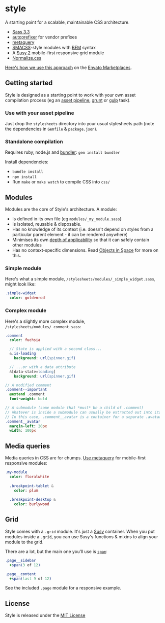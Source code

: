 # style

A starting point for a scalable, maintainable CSS architecture.

- [Sass 3.3](http://sass-lang.com/)
- [autoprefixer](https://github.com/ai/autoprefixer) for vendor prefixes
- [metaquery](https://github.com/benschwarz/metaquery)
- [SMACSS](http://smacss.com/)-style modules with [BEM](http://bem.info/method/) syntax
- A [Susy 2](http://susy.oddbird.net/) mobile-first responsive grid module
- [Normalize.css](http://necolas.github.com/normalize.css/)

[Here's how we use this approach](http://webuild.envato.com/blog/how-to-scale-and-maintain-legacy-css-with-sass-and-smacss/) on the [Envato Marketplaces](http://themeforest.net).

## Getting started

Style is designed as a starting point to work with your own asset compilation process (eg an [asset pipeline](http://guides.rubyonrails.org/asset_pipeline.html), [grunt](http://gruntjs.com/) or [gulp](http://gulpjs.com/) task).

### Use with your asset pipeline

Just drop the `stylesheets` directory into your usual stylesheets path (note the dependencies in `Gemfile` & `package.json`).

### Standalone compilation

Requires ruby, node.js and [bundler](http://bundler.io/): `gem install bundler`

Install dependencies:

- `bundle install`
- `npm install`
- Run `make` or `make watch` to compile CSS into `css/`

## Modules

Modules are the core of Style's architecture. A module:

- Is defined in its own file (eg `modules/_my_module.sass`)
- Is isolated, reusable & disposable.
- Has no knowledge of its context (i.e. doesn't depend on styles from a particular parent element - it can be rendered anywhere)
- Minimises its own [depth of applicability](http://smacss.com/book/applicability) so that it can safely contain other modules
- Has no context-specific dimensions. Read [Objects in Space](https://medium.com/objects-in-space/f6f404727) for more on this.

### Simple module

Here's what a simple module, `/stylesheets/modules/_simple_widget.sass`, might look like:

```sass
.simple-widget
  color: goldenrod
```

### Complex module

Here's a slightly more complex module, `/stylesheets/modules/_comment.sass`:
```sass
.comment
  color: fuchsia

  // State is applied with a second class...
  &.is-loading
    background: url(spinner.gif)

  // ...or with a data attribute
  &[data-state=loading]
    background: url(spinner.gif)

// A modified comment
.comment--important
  @extend .comment
  font-weight: bold

// A submodule (some module that *must* be a child of .comment)
// Whatever is inside a submodule can usually be extracted out into its own module.
// In this case, .comment__avatar is a container for a separate .avatar module.
.comment__avatar
  margin-left: 20px
  width: 100px
```

## Media queries
Media queries in CSS are for chumps. [Use metaquery](http://glenmaddern.com/metaquery-and-the-end-of-media-queries/) for mobile-first responsive modules:

```sass
.my-module
  color: floralwhite
  
  .breakpoint-tablet &
    color: plum
  
  .breakpoint-desktop &
    color: burlywood
```

## Grid
Style comes with a `.grid` module. It's just a [Susy](http://susydocs.oddbird.net/) container. When you put modules inside a `.grid`, you can use Susy's functions & mixins to align your module to the grid.

There are a lot, but the main one you'll use is [`span`](http://susydocs.oddbird.net/en/latest/toolkit/#span-mixin):

```sass
.page__sidebar
  +span(3 of 12)

.page__content
  +span(last 9 of 12)
```

See the included `.page` module for a responsive example.

## License
Style is released under the [MIT License](http://ben.mit-license.org/)
